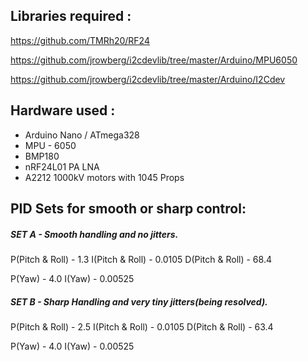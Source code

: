Libraries required :
--------

https://github.com/TMRh20/RF24

https://github.com/jrowberg/i2cdevlib/tree/master/Arduino/MPU6050

https://github.com/jrowberg/i2cdevlib/tree/master/Arduino/I2Cdev


Hardware used :
---
- Arduino Nano / ATmega328
- MPU - 6050
- BMP180
- nRF24L01 PA LNA
- A2212 1000kV motors with 1045 Props


PID Sets for smooth or sharp control:
-------

##### SET A - Smooth handling and no jitters.

P(Pitch & Roll) - 1.3
I(Pitch & Roll) - 0.0105
D(Pitch & Roll) - 68.4

P(Yaw) - 4.0
I(Yaw) - 0.00525


##### SET B - Sharp Handling and very tiny jitters(being resolved).


P(Pitch & Roll) - 2.5
I(Pitch & Roll) - 0.0105
D(Pitch & Roll) - 63.4

P(Yaw) - 4.0
I(Yaw) - 0.00525



